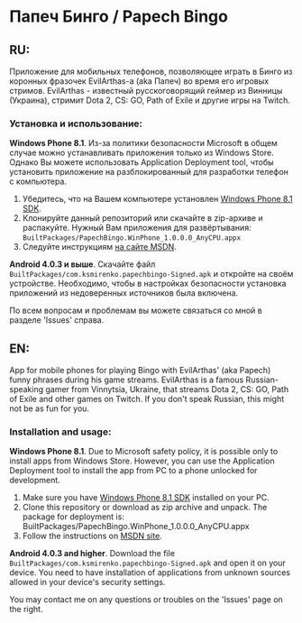 # Папеч Бинго / Papech Bingo

## RU:
Приложение для мобильных телефонов, позволяющее играть в Бинго из коронных фразочек EvilArthas-а (aka Папеч) во время его игровых стримов.
EvilArthas - известный русскоговорящий геймер из Винницы (Украина), стримит Dota 2, CS: GO, Path of Exile и другие игры на Twitch.

### Установка и использование:
**Windows Phone 8.1**. Из-за политики безопасности Microsoft в общем случае можно устанавливать приложения только из Windows Store. Однако Вы можете использовать Application Deployment tool, чтобы установить приложение на разблокированный для разработки телефон с компьютера.

1. Убедитесь, что на Вашем компьютере установлен [Windows Phone 8.1 SDK](https://msdn.microsoft.com/ru-ru/windows/desktop/bg162891.aspx).
2. Клонируйте данный репозиторий или скачайте в zip-архиве и распакуйте. Нужный Вам приложения для развёртывания: `BuiltPackages/PapechBingo.WinPhone_1.0.0.0_AnyCPU.appx`
3. Следуйте инструкциям [на сайте MSDN](https://msdn.microsoft.com/library/windows/apps/dn632395.aspx).

**Android 4.0.3 и выше**. Скачайте файл `BuiltPackages/com.ksmirenko.papechbingo-Signed.apk` и откройте на своём устройстве. Необходимо, чтобы в настройках безопасности установка приложений из недоверенных источников была включена.

По всем вопросам и проблемам вы можете связаться со мной в разделе 'Issues' справа.

## EN:
App for mobile phones for playing Bingo with EvilArthas' (aka Papech) funny phrases during his game streams.
EvilArthas is a famous Russian-speaking gamer from Vinnytsia, Ukraine, that streams Dota 2, CS: GO, Path of Exile and other games on Twitch. If you don't speak Russian, this might not be as fun for you.

### Installation and usage:
**Windows Phone 8.1**. Due to Microsoft safety policy, it is possible only to install apps from Windows Store. However, you can use the Application Deployment tool to install the app from PC to a phone unlocked for development.

1. Make sure you have [Windows Phone 8.1 SDK](https://msdn.microsoft.com/en-us/windows/desktop/bg162891.aspx) installed on your PC.
2. Clone this repository or download as zip archive and unpack. The package for deployment is: BuiltPackages/PapechBingo.WinPhone_1.0.0.0_AnyCPU.appx
3. Follow the instructions on [MSDN site](https://msdn.microsoft.com/library/windows/apps/dn632395.aspx).

**Android 4.0.3 and higher**. Download the file `BuiltPackages/com.ksmirenko.papechbingo-Signed.apk` and open it on your device. You need to have installation of applications from unknown sources allowed in your device's security settings.

You may contact me on any questions or troubles on the 'Issues' page on the right.